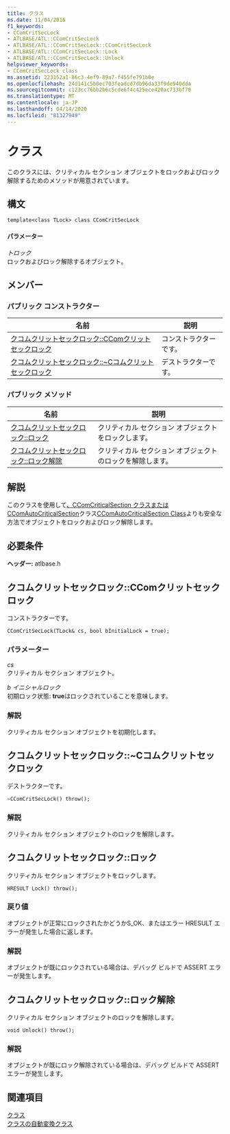 ```yaml
---
title: クラス
ms.date: 11/04/2016
f1_keywords:
- CComCritSecLock
- ATLBASE/ATL::CComCritSecLock
- ATLBASE/ATL::CComCritSecLock::CComCritSecLock
- ATLBASE/ATL::CComCritSecLock::Lock
- ATLBASE/ATL::CComCritSecLock::Unlock
helpviewer_keywords:
- CComCritSecLock class
ms.assetid: 223152a1-86c3-4ef9-89a7-f455fe791b0e
ms.openlocfilehash: 24d141c5b0ec703feadcd7db96da33f9de940dda
ms.sourcegitcommit: c123cc76bb2b6c5cde6f4c425ece420ac733bf70
ms.translationtype: MT
ms.contentlocale: ja-JP
ms.lasthandoff: 04/14/2020
ms.locfileid: "81327949"
---
```

# <a name="ccomcritseclock-class"></a>クラス

このクラスには、クリティカル セクション オブジェクトをロックおよびロック解除するためのメソッドが用意されています。

## <a name="syntax"></a>構文

```
template<class TLock> class CComCritSecLock
```

#### <a name="parameters"></a>パラメーター

*トロック*<br/>
ロックおよびロック解除するオブジェクト。

## <a name="members"></a>メンバー

### <a name="public-constructors"></a>パブリック コンストラクター

|名前|説明|
|----------|-----------------|
|[クコムクリットセックロック::CComクリットセックロック](#ctor)|コンストラクターです。|
|[クコムクリットセックロック::~Cコムクリットセックロック](#dtor)|デストラクターです。|

### <a name="public-methods"></a>パブリック メソッド

|名前|説明|
|----------|-----------------|
|[クコムクリットセックロック::ロック](#lock)|クリティカル セクション オブジェクトをロックします。|
|[クコムクリットセックロック::ロック解除](#unlock)|クリティカル セクション オブジェクトのロックを解除します。|

## <a name="remarks"></a>解説

このクラスを使用して[、CComCriticalSection クラスまたは CComAutoCriticalSection](../../atl/reference/ccomcriticalsection-class.md)クラス[CComAutoCriticalSection Class](../../atl/reference/ccomautocriticalsection-class.md)よりも安全な方法でオブジェクトをロックおよびロック解除します。

## <a name="requirements"></a>必要条件

**ヘッダー:** atlbase.h

## <a name="ccomcritseclockccomcritseclock"></a><a name="ctor"></a>クコムクリットセックロック::CComクリットセックロック

コンストラクターです。

```
CComCritSecLock(TLock& cs, bool bInitialLock = true);
```

### <a name="parameters"></a>パラメーター

*cs*<br/>
クリティカル セクション オブジェクト。

*b イニシャルロック*<br/>
初期ロック状態: **true**はロックされていることを意味します。

### <a name="remarks"></a>解説

クリティカル セクション オブジェクトを初期化します。

## <a name="ccomcritseclockccomcritseclock"></a><a name="dtor"></a>クコムクリットセックロック::~Cコムクリットセックロック

デストラクターです。

```
~CComCritSecLock() throw();
```

### <a name="remarks"></a>解説

クリティカル セクション オブジェクトのロックを解除します。

## <a name="ccomcritseclocklock"></a><a name="lock"></a>クコムクリットセックロック::ロック

クリティカル セクション オブジェクトをロックします。

```
HRESULT Lock() throw();
```

### <a name="return-value"></a>戻り値

オブジェクトが正常にロックされたかどうかS_OK、またはエラー HRESULT エラーが発生した場合に返します。

### <a name="remarks"></a>解説

オブジェクトが既にロックされている場合は、デバッグ ビルドで ASSERT エラーが発生します。

## <a name="ccomcritseclockunlock"></a><a name="unlock"></a>クコムクリットセックロック::ロック解除

クリティカル セクション オブジェクトのロックを解除します。

```
void Unlock() throw();
```

### <a name="remarks"></a>解説

オブジェクトが既にロック解除されている場合は、デバッグ ビルドで ASSERT エラーが発生します。

## <a name="see-also"></a>関連項目

[クラス](../../atl/reference/ccomcriticalsection-class.md)<br/>
[クラスの自動変換クラス](../../atl/reference/ccomautocriticalsection-class.md)
